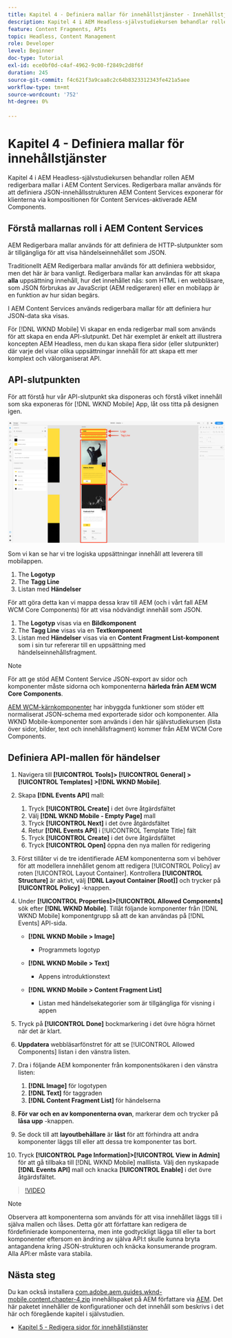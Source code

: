 ```yaml
---
title: Kapitel 4 - Definiera mallar för innehållstjänster - Innehållstjänster
description: Kapitel 4 i AEM Headless-självstudiekursen behandlar rollen AEM redigerbara mallar i AEM Content Services. Redigerbara mallar används för att definiera den JSON-innehållsstruktur AEM Content Services visar.
feature: Content Fragments, APIs
topic: Headless, Content Management
role: Developer
level: Beginner
doc-type: Tutorial
exl-id: ece0bf0d-c4af-4962-9c00-f2849c2d8f6f
duration: 245
source-git-commit: f4c621f3a9caa8c2c64b8323312343fe421a5aee
workflow-type: tm+mt
source-wordcount: '752'
ht-degree: 0%

---
```


# Kapitel 4 - Definiera mallar för innehållstjänster

Kapitel 4 i AEM Headless-självstudiekursen behandlar rollen AEM redigerbara mallar i AEM Content Services. Redigerbara mallar används för att definiera JSON-innehållsstrukturen AEM Content Services exponerar för klienterna via kompositionen för Content Services-aktiverade AEM Components.

## Förstå mallarnas roll i AEM Content Services

AEM Redigerbara mallar används för att definiera de HTTP-slutpunkter som är tillgängliga för att visa händelseinnehållet som JSON.

Traditionellt AEM Redigerbara mallar används för att definiera webbsidor, men det här är bara vanligt. Redigerbara mallar kan användas för att skapa **alla** uppsättning innehåll, hur det innehållet nås: som HTML i en webbläsare, som JSON förbrukas av JavaScript (AEM redigeraren) eller en mobilapp är en funktion av hur sidan begärs.

I AEM Content Services används redigerbara mallar för att definiera hur JSON-data ska visas.

För [!DNL WKND Mobile] Vi skapar en enda redigerbar mall som används för att skapa en enda API-slutpunkt. Det här exemplet är enkelt att illustrera koncepten AEM Headless, men du kan skapa flera sidor (eller slutpunkter) där varje del visar olika uppsättningar innehåll för att skapa ett mer komplext och välorganiserat API.

## API-slutpunkten

För att förstå hur vår API-slutpunkt ska disponeras och förstå vilket innehåll som ska exponeras för [!DNL WKND Mobile] App, låt oss titta på designen igen.

![Evenemang-API för dekomposition av sida](./assets/chapter-4/design-to-component-mapping.png)

Som vi kan se har vi tre logiska uppsättningar innehåll att leverera till mobilappen.

1. The **Logotyp**
2. The **Tagg Line**
3. Listan med **Händelser**

För att göra detta kan vi mappa dessa krav till AEM (och i vårt fall AEM WCM Core Components) för att visa nödvändigt innehåll som JSON.

1. The **Logotyp** visas via en **Bildkomponent**
2. The **Tagg Line** visas via en **Textkomponent**
3. Listan med **Händelser** visas via en **Content Fragment List-komponent** som i sin tur refererar till en uppsättning med händelseinnehållsfragment.

>[!NOTE]
>
>För att ge stöd AEM Content Service JSON-export av sidor och komponenter måste sidorna och komponenterna **härleda från AEM WCM Core Components**.
>
>[AEM WCM-kärnkomponenter](https://github.com/Adobe-Marketing-Cloud/aem-core-wcm-components) har inbyggda funktioner som stöder ett normaliserat JSON-schema med exporterade sidor och komponenter. Alla WKND Mobile-komponenter som används i den här självstudiekursen (lista över sidor, bilder, text och innehållsfragment) kommer från AEM WCM Core Components.

## Definiera API-mallen för händelser

1. Navigera till **[!UICONTROL Tools]> [!UICONTROL General] > [!UICONTROL Templates] >[!DNL WKND Mobile]**.

1. Skapa **[!DNL Events API]** mall:

   1. Tryck **[!UICONTROL Create]** i det övre åtgärdsfältet
   1. Välj **[!DNL WKND Mobile - Empty Page]** mall
   1. Tryck **[!UICONTROL Next]** i det övre åtgärdsfältet
   1. Retur **[!DNL Events API]** i [!UICONTROL Template Title] fält
   1. Tryck **[!UICONTROL Create]** i det övre åtgärdsfältet
   1. Tryck **[!UICONTROL Open]** öppna den nya mallen för redigering

1. Först tillåter vi de tre identifierade AEM komponenterna som vi behöver för att modellera innehållet genom att redigera [!UICONTROL Policy] av roten [!UICONTROL Layout Container]. Kontrollera **[!UICONTROL Structure]** är aktivt, välj **[!DNL Layout Container \[Root\]]** och trycker på **[!UICONTROL Policy]** -knappen.
1. Under **[!UICONTROL Properties]>[!UICONTROL Allowed Components]** sök efter **[!DNL WKND Mobile]**. Tillåt följande komponenter från [!DNL WKND Mobile] komponentgrupp så att de kan användas på [!DNL Events] API-sida.

   * **[!DNL WKND Mobile > Image]**

      * Programmets logotyp

   * **[!DNL WKND Mobile > Text]**

      * Appens introduktionstext

   * **[!DNL WKND Mobile > Content Fragment List]**

      * Listan med händelsekategorier som är tillgängliga för visning i appen

1. Tryck på **[!UICONTROL Done]** bockmarkering i det övre högra hörnet när det är klart.
1. **Uppdatera** webbläsarfönstret för att se [!UICONTROL Allowed Components] listan i den vänstra listen.
1. Dra i följande AEM komponenter från komponentsökaren i den vänstra listen:
   1. **[!DNL Image]** för logotypen
   2. **[!DNL Text]** för taggraden
   3. **[!DNL Content Fragment List]** för händelserna
1. **För var och en av komponenterna ovan**, markerar dem och trycker på **låsa upp** -knappen.
1. Se dock till att **layoutbehållare** är **låst** för att förhindra att andra komponenter läggs till eller att dessa tre komponenter tas bort.
1. Tryck **[!UICONTROL Page Information]>[!UICONTROL View in Admin]** för att gå tillbaka till [!DNL WKND Mobile] malllista. Välj den nyskapade **[!DNL Events API]** mall och knacka **[!UICONTROL Enable]** i det övre åtgärdsfältet.

>[!VIDEO](https://video.tv.adobe.com/v/28342?quality=12&learn=on)

>[!NOTE]
>
> Observera att komponenterna som används för att visa innehållet läggs till i själva mallen och låses. Detta gör att författare kan redigera de fördefinierade komponenterna, men inte godtyckligt lägga till eller ta bort komponenter eftersom en ändring av själva API:t skulle kunna bryta antagandena kring JSON-strukturen och knäcka konsumerande program. Alla API:er måste vara stabila.

## Nästa steg

Du kan också installera [com.adobe.aem.guides.wknd-mobile.content.chapter-4.zip](https://github.com/adobe/aem-guides-wknd-mobile/releases/latest) innehållspaket på AEM författare via [AEM](http://localhost:4502/crx/packmgr/index.jsp). Det här paketet innehåller de konfigurationer och det innehåll som beskrivs i det här och föregående kapitel i självstudien.

* [Kapitel 5 - Redigera sidor för innehållstjänster](./chapter-5.md)
